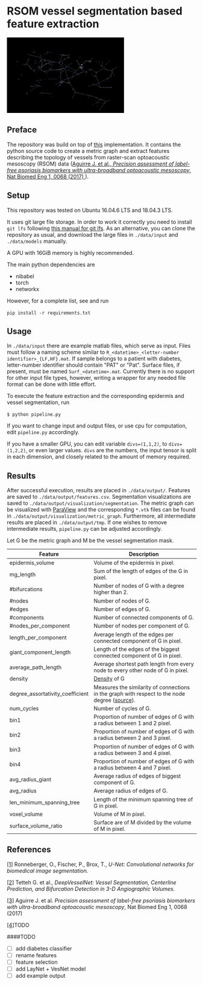 # RSOM vessel segmentation based feature extraction
<img src="./images/metric_graph.png" title="Metric graph in ParaView." height="200"/> 

## Preface
The repository was build on top of [this](https://github.com/stefanhige/pytorch-rsom-seg) implementation.
It contains the python source code to create a metric graph and extract features describing the topology of vessels from raster-scan optoacoustic mesoscopy (RSOM) data ([Aguirre J. et al., _Precision assessment of label-free psoriasis biomarkers with ultra-broadband optoacoustic mesoscopy_, Nat Biomed Eng 1, 0068 (2017) ](https://www.nature.com/articles/s41551-017-0068)).

## Setup

This repository was tested on Ubuntu 16.04.6 LTS and 
18.04.3 LTS.

It uses git large file storage.
In order to work it correctly you need to install `git lfs` following [this manual for git lfs](https://git-lfs.github.com/).
As an alternative, you can clone the repository as usual, and download the large files in `./data/input` and `./data/models` manually.

A GPU with 16GiB memory is highly recommended.

The main python dependencies are
* nibabel
* torch
* networkx

However, for a complete list, see and run

`pip install -r requirements.txt`

## Usage
In `./data/input` there are example matlab files, which serve as input.
Files must follow a naming scheme similar to `R_<datetime>_<letter-number identifier>_{LF,HF}.mat`. 
If sample belongs to a patient with diabetes, letter-number identifier should contain "PAT" or "Pat".
Surface files, if present, must be named `Surf_<datetime>.mat`.
Currently there is no support for other input file types, however, writing a 
wrapper for any needed file format can be done with little effort.

To execute the feature extraction and the corresponding epidermis and vessel segmentation, run

`$ python pipeline.py`

If you want to change input and output files, or use cpu for
computation, edit `pipeline.py` accordingly.

If you have a smaller GPU, you can edit variable `divs=(1,1,2)`,
to `divs=(1,2,2)`, or even larger values. `divs` are the numbers, the input
tensor is split in each dimension, and closely related to the amount of memory required.

## Results

After successful execution, results are placed in `./data/output/`. Features are saved to `./data/output/features.csv`. 
Segmentation visualizations are saved to `./data/output/visualization/segmentation`. 
The metric graph can be visualized with [ParaView](https://www.paraview.org/) 
and the corresponding `*.vtk` files can be found in `./data/output/visualization/metric_graph`.
Furthermore, all intermediate results are placed in `./data/output/tmp`.
If one wishes to remove intermediate results, `pipeline.py` can be adjusted accordingly.

Let G be the metric graph and M be the vessel segmentation mask.

|Feature|Description|
|-------|-----------|
|epidermis_volume|Volume of the epidermis in pixel.|
|mg_length|Sum of the length of edges of the G in pixel.|
|#bifurcations|Number of nodes of G with a degree higher than 2.|
|#nodes|Number of nodes of G.|
|#edges|Number of edges of G.|
|#components|Number of connected components of G.|
|#nodes_per_component|Number of nodes per component of G.|
|length_per_component|Average length of the edges per connected component of G in pixel.|
|giant_component_length|Length of the edges of the biggest connected component of G in pixel.|
|average_path_length|Average shortest path length from every node to every other node of G in pixel.|
|density|[Density](https://networkx.org/documentation/stable/reference/generated/networkx.classes.function.density.html) of G|
|degree_assortativity_coefficient|Measures the similarity of connections in the graph with respect to the node degree ([source](https://networkx.org/documentation/networkx-1.10/reference/generated/networkx.algorithms.assortativity.degree_assortativity_coefficient.html#networkx.algorithms.assortativity.degree_assortativity_coefficient)).|
|num_cycles|Number of cycles of G.|
|bin1|Proportion of number of edges of G with a radius between 1 and 2 pixel.|
|bin2|Proportion of number of edges of G with a radius between 2 and 3 pixel.|
|bin3|Proportion of number of edges of G with a radius between 3 and 4 pixel.|
|bin4|Proportion of number of edges of G with a radius between 4 and 7 pixel.|
|avg_radius_giant|Average radius of edges of biggest component of G.|
|avg_radius|Average radius of edges of G.|
|len_minimum_spanning_tree|Length of the minimum spanning tree of G in pixel.|
|voxel_volume|Volume of M in pixel.|
|surface_volume_ratio|Surface are of M divided by the volume of M in pixel.|



## References

[[1]](https://arxiv.org/abs/1505.04597) Ronneberger, O., Fischer, P., Brox, T., _U-Net: Convolutional networks for biomedical image segmentation._

[[2]](https://arxiv.org/abs/1803.09340) Tetteh G. et al., _DeepVesselNet: Vessel Segmentation, Centerline Prediction, and Bifurcation Detection in 3-D Angiographic Volumes._

[[3]](https://www.nature.com/articles/s41551-017-0068) Aguirre J. et al. _Precision assessment of label-free psoriasis biomarkers with ultra-broadband optoacoustic mesoscopy_, Nat Biomed Eng 1, 0068 (2017)

[[4]]()TODO

####TODO
- [ ] add diabetes classifier
- [ ] rename features 
- [ ] feature selection
- [ ] add LayNet + VesNet model
- [ ] add example output